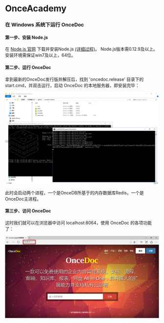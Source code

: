 # OnceAcademy

### 在 Windows 系统下运行 OnceDoc    

#### 第一步、安装 Node.js

在 [Node.js 官网](nodejs.org) 下载并安装Node.js [(详细过程)][3]。
Node.js版本需0.12.9及以上。
安装环境需保证win7及以上，64位。

#### 第二步、运行 OnceDoc

拿到最新的OnceDoc发行版并解压后，找到 'oncedoc.release' 目录下的 start.cmd，并双击运行，启动 OnceDoc 的本地服务器，即安装完毕：
  
![运行 oncedoc.cmd][1]

此时会启动两个进程，一个是OnceDB所基于的内存数据库Redis，一个是OnceDoc主进程。

#### 第三步、访问 OnceDoc

这时我们就可以在浏览器中访问 localhost:8064，使用 OnceDoc 的各项功能了：  
  
![访问 localhost:8064][2]

[1]: https://raw.githubusercontent.com/OnceDoc/images/gh-pages/OnceAcademy/OnceDoc/start.png
[2]: https://raw.githubusercontent.com/OnceDoc/images/gh-pages/OnceAcademy/Win_run_OnceDoc/visiting_localhost.png
[3]: https://github.com/OnceDoc/OnceAcademy/blob/master/OnceDoc-Install-NodeJS-on-Windows/README.zh_CN.md